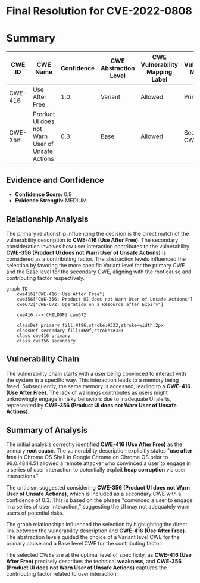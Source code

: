 # Final Resolution for CVE-2022-0808

# Summary
| CWE ID | CWE Name | Confidence | CWE Abstraction Level | CWE Vulnerability Mapping Label | CWE-Vulnerability Mapping Notes |
|---|---|---|---|---|---|
| CWE-416 | Use After Free | 1.0 | Variant | Allowed | Primary CWE |
| CWE-356 | Product UI does not Warn User of Unsafe Actions | 0.3 | Base | Allowed | Secondary CWE |

## Evidence and Confidence

*   **Confidence Score:** 0.9
*   **Evidence Strength:** MEDIUM

## Relationship Analysis
The primary relationship influencing the decision is the direct match of the vulnerability description to **CWE-416 (Use After Free)**. The secondary consideration involves how user interaction contributes to the vulnerability. **CWE-356 (Product UI does not Warn User of Unsafe Actions)** is considered as a contributing factor. The abstraction levels influenced the selection by favoring the more specific Variant level for the primary CWE and the Base level for the secondary CWE, aligning with the root cause and contributing factor respectively.

```mermaid
graph TD
    cwe416["CWE-416: Use After Free"]
    cwe356["CWE-356: Product UI does not Warn User of Unsafe Actions"]
    cwe672["CWE-672: Operation on a Resource after Expiry"]
    
    cwe416 -->|CHILDOF| cwe672
    
    classDef primary fill:#f96,stroke:#333,stroke-width:2px
    classDef secondary fill:#69f,stroke:#333
    class cwe416 primary
    class cwe356 secondary
```

## Vulnerability Chain
The vulnerability chain starts with a user being convinced to interact with the system in a specific way. This interaction leads to a memory being freed. Subsequently, the same memory is accessed, leading to a **CWE-416 (Use After Free)**. The lack of warnings contributes as users might unknowingly engage in risky behaviors due to inadequate UI alerts, represented by **CWE-356 (Product UI does not Warn User of Unsafe Actions)**.

## Summary of Analysis
The initial analysis correctly identified **CWE-416 (Use After Free)** as the primary **root cause**. The vulnerability description explicitly states "**use after free** in Chrome OS Shell in Google Chrome on Chrome OS prior to 99.0.4844.51 allowed a remote attacker who convinced a user to engage in a series of user interaction to potentially exploit **heap corruption** via user interactions."

The criticism suggested considering **CWE-356 (Product UI does not Warn User of Unsafe Actions)**, which is included as a secondary CWE with a confidence of 0.3. This is based on the phrase "convinced a user to engage in a series of user interaction," suggesting the UI may not adequately warn users of potential risks.

The graph relationships influenced the selection by highlighting the direct link between the vulnerability description and **CWE-416 (Use After Free)**. The abstraction levels guided the choice of a Variant level CWE for the primary cause and a Base level CWE for the contributing factor.

The selected CWEs are at the optimal level of specificity, as **CWE-416 (Use After Free)** precisely describes the technical **weakness**, and **CWE-356 (Product UI does not Warn User of Unsafe Actions)** captures the contributing factor related to user interaction.